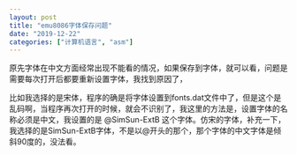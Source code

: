 ```yaml
---
layout: post
title: "emu8086字体保存问题"
date: "2019-12-22"
categories: ["计算机语言", "asm"]
---
```


原先字体在中文方面经常出现不能看的情况，如果保存到字体，就可以看，问题是需要每次打开后都要重新设置字体，我找到原因了，

比如我选择的是宋体，程序的确是将字体设置到fonts.dat文件中了，但是这个是乱码啊，当程序再次打开的时候，就会不识别了，我这里的方法是，设置字体的名称必须是中文，我设置的是 @SimSun-ExtB 这个字体。仿宋的字体，补充一下，我选择的是SimSun-ExtB字体，不是以@开头的那个，那个字体的中文字体是倾斜90度的，没法看。
